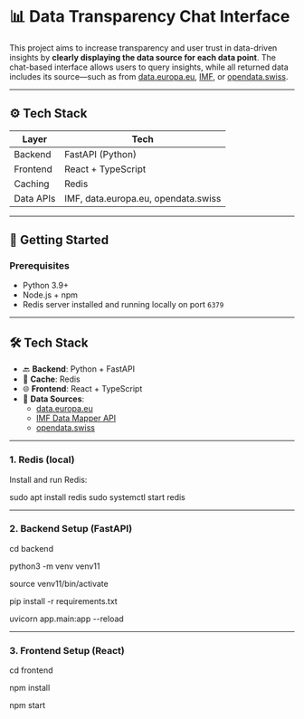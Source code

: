 # 📊 Data Transparency Chat Interface

This project aims to increase transparency and user trust in data-driven insights by **clearly displaying the data source for each data point**. The chat-based interface allows users to query insights, while all returned data includes its source—such as from [data.europa.eu](https://data.europa.eu), [IMF](https://www.imf.org/external/datamapper/api/), or [opendata.swiss](https://opendata.swiss/en/).



---

## ⚙️ Tech Stack

| Layer     | Tech                            |
|-----------|---------------------------------|
| Backend   | FastAPI (Python)                |
| Frontend  | React + TypeScript              |
| Caching   | Redis                           |
| Data APIs | IMF, data.europa.eu, opendata.swiss |

---

## 🚀 Getting Started

### Prerequisites

- Python 3.9+
- Node.js + npm
- Redis server installed and running locally on port `6379`


---

## 🛠 Tech Stack

- 🔙 **Backend**: Python + FastAPI
- 🔧 **Cache**: Redis
- 🌐 **Frontend**: React + TypeScript
- 📡 **Data Sources**:
  - [data.europa.eu](https://data.europa.eu/en/about/documentation)
  - [IMF Data Mapper API](https://www.imf.org/external/datamapper/api/)
  - [opendata.swiss](https://opendata.swiss/en/)

---


### 1. Redis (local)

Install and run Redis:


sudo apt install redis
sudo systemctl start redis

---

### 2. Backend Setup (FastAPI)

cd backend

python3 -m venv venv11

source venv11/bin/activate

pip install -r requirements.txt

uvicorn app.main:app --reload

---
### 3. Frontend Setup (React)

cd frontend

npm install

npm start


